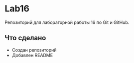 # Lab16
Репозиторий для лабораторной работы 16 по Git и GitHub.

## Что сделано
- Создан репозиторий
- Добавлен README
